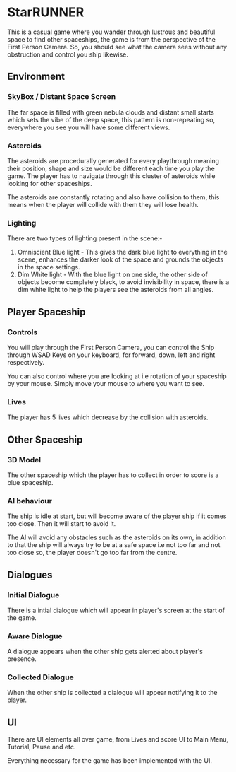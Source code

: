 # StarRUNNER

This is a casual game where you wander through lustrous and beautiful space to find other spaceships, the game is from the perspective of the First Person Camera. So, you should see what the camera sees without any obstruction and control you ship likewise. 

## Environment

### SkyBox / Distant Space Screen
The far space is filled with green nebula clouds and distant small starts which sets the vibe of the deep space, this pattern is non-repeating so, everywhere you see you will have some different views.

### Asteroids
The asteroids are procedurally generated for every playthrough meaning their position, shape and size would be different each time you play the game. The player has to navigate through this cluster of asteroids while looking for other spaceships.

The asteroids are constantly rotating and also have collision to them, this means when the player will collide with them they will lose health. 

### Lighting
There are two types of lighting present in the scene:- 
1. Omniscient Blue light - This gives the dark blue light to everything in the scene, enhances the darker look of the space and grounds the objects in the space settings. 
2. Dim White light - With the blue light on one side, the other side of objects become completely black, to avoid invisibility in space, there is a dim white light to help the players see the asteroids from all angles.  

## Player Spaceship 
### Controls
You will play through the First Person Camera, you can control the Ship through WSAD Keys on your keyboard, for forward, down, left and right respectively.

You can also control where you are looking at i.e rotation of your spaceship by your mouse. Simply move your mouse to where you want to see. 

### Lives
The player has 5 lives which decrease by the collision with asteroids.

## Other Spaceship
### 3D Model 
The other spaceship which the player has to collect in order to score is a blue spaceship.
### AI behaviour
The ship is idle at start, but will become aware of the player ship if it comes too close. Then it will start to avoid it. 

The AI will avoid any obstacles such as the asteroids on its own, in addition to that the ship will always try to be at a safe space i.e not too far and not too close so, the player doesn't go too far from the centre. 

## Dialogues 
### Initial Dialogue 
There is a intial dialogue which will appear in player's screen at the start of the game. 
### Aware Dialogue 
A dialogue appears when the other ship gets alerted about player's presence. 
### Collected Dialogue 
When the other ship is collected a dialogue will appear notifying it to the player.

## UI
There are UI elements all over game, from Lives and score UI to Main Menu, Tutorial, Pause and etc. 

Everything necessary for the game has been implemented with the UI.